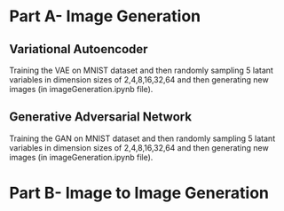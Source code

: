 # Part A- Image Generation
## Variational Autoencoder
Training the VAE on MNIST dataset and then randomly sampling 5 latant variables in dimension sizes of 2,4,8,16,32,64 and then generating new images (in imageGeneration.ipynb file).

## Generative Adversarial Network
Training the GAN on MNIST dataset and then randomly sampling 5 latant variables in dimension sizes of 2,4,8,16,32,64 and then generating new images (in imageGeneration.ipynb file).

# Part B- Image to Image Generation
